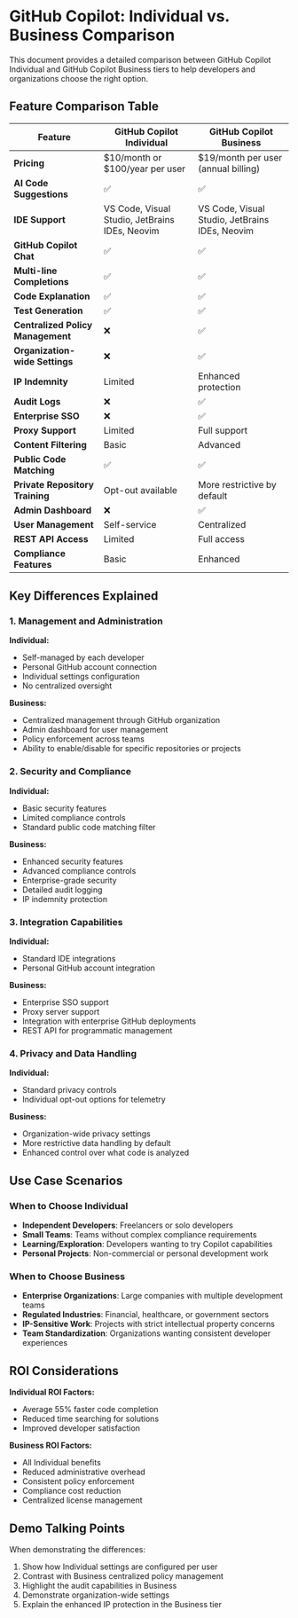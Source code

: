 # GitHub Copilot: Individual vs. Business Comparison

This document provides a detailed comparison between GitHub Copilot Individual and GitHub Copilot Business tiers to help developers and organizations choose the right option.

## Feature Comparison Table

| Feature | GitHub Copilot Individual | GitHub Copilot Business |
|---------|---------------------------|-------------------------|
| **Pricing** | $10/month or $100/year per user | $19/month per user (annual billing) |
| **AI Code Suggestions** | ✅ | ✅ |
| **IDE Support** | VS Code, Visual Studio, JetBrains IDEs, Neovim | VS Code, Visual Studio, JetBrains IDEs, Neovim |
| **GitHub Copilot Chat** | ✅ | ✅ |
| **Multi-line Completions** | ✅ | ✅ |
| **Code Explanation** | ✅ | ✅ |
| **Test Generation** | ✅ | ✅ |
| **Centralized Policy Management** | ❌ | ✅ |
| **Organization-wide Settings** | ❌ | ✅ |
| **IP Indemnity** | Limited | Enhanced protection |
| **Audit Logs** | ❌ | ✅ |
| **Enterprise SSO** | ❌ | ✅ |
| **Proxy Support** | Limited | Full support |
| **Content Filtering** | Basic | Advanced |
| **Public Code Matching** | ✅ | ✅ |
| **Private Repository Training** | Opt-out available | More restrictive by default |
| **Admin Dashboard** | ❌ | ✅ |
| **User Management** | Self-service | Centralized |
| **REST API Access** | Limited | Full access |
| **Compliance Features** | Basic | Enhanced |

## Key Differences Explained

### 1. Management and Administration

**Individual:**
- Self-managed by each developer
- Personal GitHub account connection
- Individual settings configuration
- No centralized oversight

**Business:**
- Centralized management through GitHub organization
- Admin dashboard for user management
- Policy enforcement across teams
- Ability to enable/disable for specific repositories or projects

### 2. Security and Compliance

**Individual:**
- Basic security features
- Limited compliance controls
- Standard public code matching filter

**Business:**
- Enhanced security features
- Advanced compliance controls
- Enterprise-grade security
- Detailed audit logging
- IP indemnity protection

### 3. Integration Capabilities

**Individual:**
- Standard IDE integrations
- Personal GitHub account integration

**Business:**
- Enterprise SSO support
- Proxy server support
- Integration with enterprise GitHub deployments
- REST API for programmatic management

### 4. Privacy and Data Handling

**Individual:**
- Standard privacy controls
- Individual opt-out options for telemetry

**Business:**
- Organization-wide privacy settings
- More restrictive data handling by default
- Enhanced control over what code is analyzed

## Use Case Scenarios

### When to Choose Individual

- **Independent Developers**: Freelancers or solo developers
- **Small Teams**: Teams without complex compliance requirements
- **Learning/Exploration**: Developers wanting to try Copilot capabilities
- **Personal Projects**: Non-commercial or personal development work

### When to Choose Business

- **Enterprise Organizations**: Large companies with multiple development teams
- **Regulated Industries**: Financial, healthcare, or government sectors
- **IP-Sensitive Work**: Projects with strict intellectual property concerns
- **Team Standardization**: Organizations wanting consistent developer experiences

## ROI Considerations

**Individual ROI Factors:**
- Average 55% faster code completion
- Reduced time searching for solutions
- Improved developer satisfaction

**Business ROI Factors:**
- All Individual benefits
- Reduced administrative overhead
- Consistent policy enforcement
- Compliance cost reduction
- Centralized license management

## Demo Talking Points

When demonstrating the differences:

1. Show how Individual settings are configured per user
2. Contrast with Business centralized policy management
3. Highlight the audit capabilities in Business
4. Demonstrate organization-wide settings
5. Explain the enhanced IP protection in the Business tier 